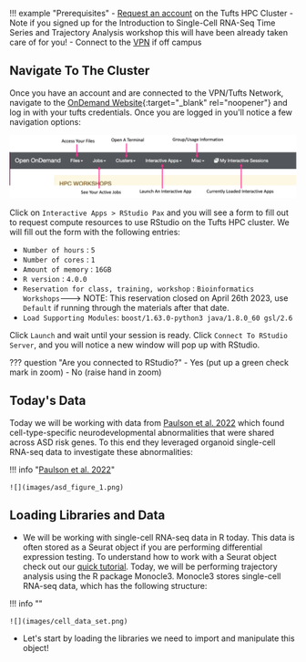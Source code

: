 
!!! example "Prerequisites"
    - [Request an account](http://research.uit.tufts.edu/) on the Tufts HPC Cluster
        - Note if you signed up for the Introduction to Single-Cell RNA-Seq Time Series and Trajectory Analysis workshop this will have been already taken care of for you!
    - Connect to the [VPN](https://access.tufts.edu/vpn) if off campus
    

## Navigate To The Cluster

Once you have an account and are connected to the VPN/Tufts Network, navigate to the [OnDemand Website](https://ondemand.pax.tufts.edu/){:target="_blank" rel="noopener"} and log in with your tufts credentials. Once you are logged in you'll notice a few navigation options:

![](images/ondemand_layout_pic.png)

Click on `Interactive Apps > RStudio Pax` and you will see a form to fill out to request compute resources to use RStudio on the Tufts HPC cluster. We will fill out the form with the following entries:

- `Number of hours` : `5`
- `Number of cores` : `1`
- `Amount of memory` : `16GB`
- `R version` : `4.0.0`
- `Reservation for class, training, workshop` : `Bioinformatics Workshops`---> NOTE: This reservation closed on April 26th 2023, use `Default` if running through the materials after that date.
- `Load Supporting Modules`: `boost/1.63.0-python3 java/1.8.0_60 gsl/2.6`

Click `Launch` and wait until your session is ready. Click `Connect To RStudio Server`, and you will notice a new window will pop up with RStudio. 

??? question "Are you connected to RStudio?"
    - Yes (put up a green check mark in zoom)
    - No (raise hand in zoom)

## Today's Data

Today we will be working with data from  [Paulson et al. 2022](https://www.nature.com/articles/s41586-021-04358-6) which found cell-type-specific neurodevelopmental abnormalities that were shared across ASD risk genes. To this end they leveraged organoid single-cell RNA-seq data to investigate these abnormalities:

!!! info "[Paulson et al. 2022](https://www.nature.com/articles/s41586-021-04358-6)"

    ![](images/asd_figure_1.png)

## Loading Libraries and Data

- We will be working with single-cell RNA-seq data in R today. This data is often stored as a Seurat object if you are performing differential expression testing. To understand how to work with a Seurat object check out our [quick tutorial](#). Today, we will be performing trajectory analysis using the R package Monocle3. Monocle3 stores single-cell RNA-seq data, which has the following structure:

!!! info ""

    ![](images/cell_data_set.png)

- Let's start by loading the libraries we need to import and manipulate this object!
